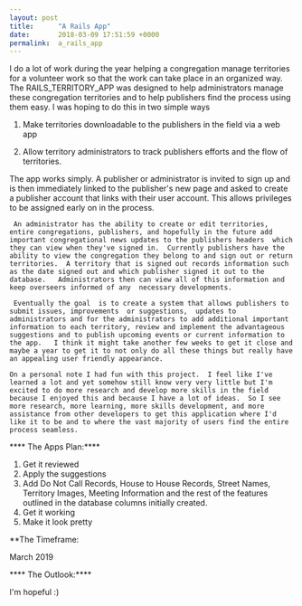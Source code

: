```yaml
---
layout: post
title:      "A Rails App"
date:       2018-03-09 17:51:59 +0000
permalink:  a_rails_app
---
```



 I do a lot of work during the year helping a congregation manage territories for a volunteer work so that the work can take place in an organized way.  The RAILS_TERRITORY_APP  was designed to help administrators manage these congregation territories and to help publishers find the process using them easy.  I was hoping to do this in two simple ways
 
1.  Make territories downloadable to the publishers in the field via a web app 

2.   Allow territory administrators to track publishers efforts and the flow of territories.


  The app works simply.   A publisher or administrator is invited to sign up and is then immediately linked to the publisher's new page and asked to create a publisher account that links with their user account.  This allows privileges to be assigned early on in the process.   
	
	 An administrator has the ability to create or edit territories,  entire congregations, publishers, and hopefully in the future add important congregational news updates to the publishers headers  which they can view when they've signed in.  Currently	publishers have the ability to view the congregation they belong to and sign out or return territories.  A territory that is signed out records information such as the date signed out and which publisher signed it out to the database.   Administrators then can view all of this information and keep overseers informed of any  necessary developments. 
	 
	 Eventually the goal  is to create a system that allows publishers to submit issues, improvements  or suggestions,  updates to administrators and for the administrators to add additional important information to each territory, review and implement the advantageous suggestions and to publish upcoming events or current information to the app.   I think it might take another few weeks to get it close and maybe a year to get it to not only do all these things but really have an appealing user friendly appearance.
	 
	On a personal note I had fun with this project.  I feel like I've learned a lot and yet somehow still know very very little but I'm excited to do more research and develop more skills in the field because I enjoyed this and because I have a lot of ideas.  So I see more research, more learning, more skills development, and more assistance from other developers to get this application where I'd like it to be and to where the vast majority of users find the entire process seamless.
	
****	The Apps Plan:****

1.  Get it reviewed
2.  Apply the suggestions
3.  Add Do Not Call Records, House to House Records, Street Names, Territory Images, Meeting Information and the rest of the features outlined in the database columns initially created.
4.  Get it working
5.  Make it look pretty

**The Timeframe:

March 2019

**** The Outlook:****

I'm hopeful :) 

